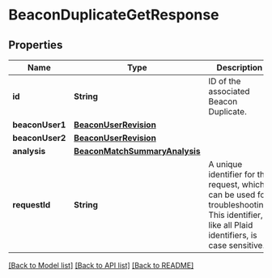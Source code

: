 # BeaconDuplicateGetResponse

## Properties
Name | Type | Description | Notes
------------ | ------------- | ------------- | -------------
**id** | **String** | ID of the associated Beacon Duplicate. | 
**beaconUser1** | [**BeaconUserRevision**](BeaconUserRevision.md) |  | 
**beaconUser2** | [**BeaconUserRevision**](BeaconUserRevision.md) |  | 
**analysis** | [**BeaconMatchSummaryAnalysis**](BeaconMatchSummaryAnalysis.md) |  | 
**requestId** | **String** | A unique identifier for the request, which can be used for troubleshooting. This identifier, like all Plaid identifiers, is case sensitive. | 

[[Back to Model list]](../README.md#documentation-for-models) [[Back to API list]](../README.md#documentation-for-api-endpoints) [[Back to README]](../README.md)


